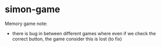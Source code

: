 # simon-game
Memory game
note: 
- there is bug in between different games where even if we check the correct button, the game consider this is lost (to fix)

